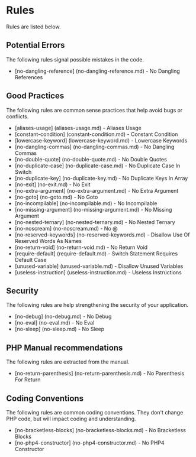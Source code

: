 <!-- generated on 09-12-2014 12:0:54-->
# Rules

Rules are listed below. 

## Potential Errors

The following rules signal possible mistakes in the code.

 * [no-dangling-reference] (no-dangling-reference.md) - No Dangling References

## Good Practices

The following rules are common sense practices that help avoid bugs or conflicts.

 * [aliases-usage] (aliases-usage.md) - Aliases Usage
 * [constant-condition] (constant-condition.md) - Constant Condition
 * [lowercase-keyword] (lowercase-keyword.md) - Lowercase Keywords
 * [no-dangling-commas] (no-dangling-commas.md) - No Dangling Commas
 * [no-double-quote] (no-double-quote.md) - No Double Quotes
 * [no-duplicate-case] (no-duplicate-case.md) - No Duplicate Case In Switch
 * [no-duplicate-key] (no-duplicate-key.md) - No Duplicate Keys In Array
 * [no-exit] (no-exit.md) - No Exit
 * [no-extra-argument] (no-extra-argument.md) - No Extra Argument
 * [no-goto] (no-goto.md) - No Goto
 * [no-incompilable] (no-incompilable.md) - No Incompilable
 * [no-missing-argument] (no-missing-argument.md) - No Missing Argument
 * [no-nested-ternary] (no-nested-ternary.md) - No Nested Ternary
 * [no-noscream] (no-noscream.md) - No @
 * [no-reserved-keywords] (no-reserved-keywords.md) - Disallow Use Of Reserved Words As Names
 * [no-return-void] (no-return-void.md) - No Return Void
 * [require-default] (require-default.md) - Switch Statement Requires Default Case
 * [unused-variable] (unused-variable.md) - Disallow Unused Variables
 * [useless-instruction] (useless-instruction.md) - Useless Instructions

## Security

The following rules are help strengthening the security of your application.

 * [no-debug] (no-debug.md) - No Debug
 * [no-eval] (no-eval.md) - No Eval
 * [no-sleep] (no-sleep.md) - No Sleep 

## PHP Manual recommendations

The following rules are extracted from the manual.

 * [no-return-parenthesis] (no-return-parenthesis.md) - No Parenthesis For Return

## Coding Conventions

The following rules are common coding conventions. They don't change PHP code, but will impact coding and understanding.

 * [no-bracketless-blocks] (no-bracketless-blocks.md) - No Bracketless Blocks
 * [no-php4-constructor] (no-php4-constructor.md) - No PHP4 Constructor

